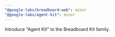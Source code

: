 ```yaml
---
"@google-labs/breadboard-web": minor
"@google-labs/agent-kit": minor
---
```


Introduce "Agent Kit" to the Breadboard Kit family.
